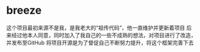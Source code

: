 # breeze
这个项目最初来源不是我，是我老大的“祖传代码”，他一直维护并更新着项目
后来经过他本人同意，同时加入了我自己的一些不成熟的想法，对项目进行了改造，并发布至GitHub
将项目开源是为了督促自己不断努力提升，将这个框架完善下去
